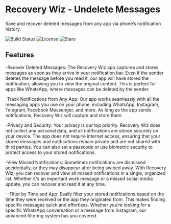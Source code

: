 # Recovery Wiz - Undelete Messages
Save and recover deleted messages from any app via phone’s notification history.

![Build Status](https://img.shields.io/github/workflow/status/Lakshyasukhralia/Notification-History/Build)
![License](https://img.shields.io/github/license/Lakshyasukhralia/Notification-History)
![Stars](https://img.shields.io/github/stars/Lakshyasukhralia/Notification-History)

## Features
-Recover Deleted Messages: The Recovery Wiz app captures and stores messages as soon as they arrive in your notification bar. Even if the sender deletes the message before you read it, our app will have stored the notification, allowing you to view the original content. This is perfect for apps like WhatsApp, where messages can be deleted by the sender.

-Track Notifications from Any App: Our app works seamlessly with all the messaging apps you use on your phone, including WhatsApp, Instagram, Telegram, Facebook Messenger, and more. As long as the app sends notifications, Recovery Wiz will capture and store them.

-Privacy and Security: Your privacy is our top priority. Recovery Wiz does not collect any personal data, and all notifications are stored securely on your device. The app does not require internet access, ensuring that your stored messages and notifications remain private and are not shared with third parties. You can also set a passcode or use biometric security to protect access to your stored notifications.

-View Missed Notifications: Sometimes notifications are dismissed accidentally, or they may disappear after being swiped away. With Recovery Wiz, you can recover and view all missed notifications in a single, organized list. Whether it's an important work message or a missed social media update, you can recover and read it at any time.

--Filter by Time and App: Easily filter your stored notifications based on the time they were received or the app they originated from. This makes finding specific messages quick and effortless. Whether you’re looking for a specific WhatsApp conversation or a message from Instagram, our advanced filtering system has you covered.

